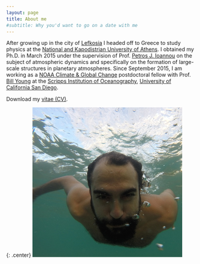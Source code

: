```yaml
---
layout: page
title: About me
#subtitle: Why you'd want to go on a date with me
---
```



After growing up in the city of [Lefkosia][lefkosia-site] I headed off to Greece to study physics at the [National and Kapodistrian University of Athens][uoa-site]. I obtained my Ph.D. in March 2015 under the supervision of Prof. [Petros J. Ioannou][pji-site] on the subject of atmospheric dynamics and specifically on the formation of large-scale structures in planetary atmospheres. Since September 2015, I am working as a [NOAA Climate & Global Change][noaa-site] postdoctoral fellow with Prof. [Bill Young][bill-site] at the [Scripps Institution of Oceanography][scripps-site], [University of California San Diego][ucsd-site].

Download my [vitae (CV)](cv_navid.pdf).


{: .center}
<img src="/img/navid_underwater.jpg" alt="me" class="circular-image" />



[lefkosia-site]: http://en.wikipedia.org/wiki/Nicosia
[bill-site]: http://pordlabs.ucsd.edu/wryoung/
[scripps-site]: http://scripps.ucsd.edu
[ucsd-site]: http://ucsd.edu
[uoa-site]: http://en.uoa.gr
[pji-site]: http://users.uoa.gr/~pjioannou/
[noaa-site]: https://cpaess.ucar.edu/cgc
